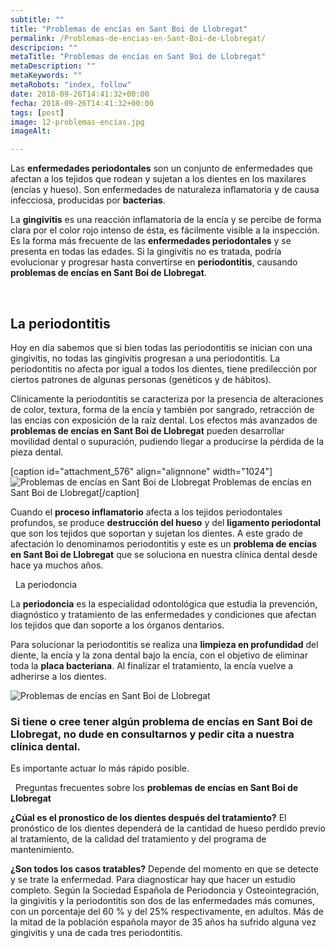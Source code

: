 ```yaml
---
subtitle: ""
title: "Problemas de encías en Sant Boi de Llobregat"
permalink: /Problemas-de-encias-en-Sant-Boi-de-Llobregat/
descripcion: ""
metaTitle: "Problemas de encías en Sant Boi de Llobregat"
metaDescription: ""
metaKeywords: ""
metaRobots: "index, follow"
date: 2018-09-26T14:41:32+00:00
fecha: 2018-09-26T14:41:32+00:00
tags: [post]
image: 12-problemas-encias.jpg
imageAlt: 

---
```



Las **enfermedades periodontales** son un conjunto de enfermedades que afectan a los tejidos que rodean y sujetan a los dientes en los maxilares (encías y hueso). Son enfermedades de naturaleza inflamatoria y de causa infecciosa, producidas por **bacterias**.

La **gingivitis** es una reacción inflamatoria de la encía y se percibe de forma clara por el color rojo intenso de ésta, es fácilmente visible a la inspección. Es la forma más frecuente de las **enfermedades periodontales** y se presenta en todas las edades. Si la gingivitis no es tratada, podría evolucionar y progresar hasta convertirse en **periodontitis**, causando **problemas de encías en Sant Boi de Llobregat**.

 
## La periodontitis


Hoy en día sabemos que si bien todas las periodontitis se inician con una gingivitis, no todas las gingivitis progresan a una periodontitis. La periodontitis no afecta por igual a todos los dientes, tiene predilección por ciertos patrones de algunas personas (genéticos y de hábitos).

Clínicamente la periodontitis se caracteriza por la presencia de alteraciones de color, textura, forma de la encía y también por sangrado, retracción de las encías con exposición de la raíz dental. Los efectos más avanzados de **problemas de encías en Sant Boi de Llobregat** pueden desarrollar movilidad dental o supuración, pudiendo llegar a producirse la pérdida de la pieza dental.

[caption id="attachment\_576" align="alignnone" width="1024"]![Problemas de encías en Sant Boi de Llobregat](/assets/static/images/blog/blog-inner/encias-retraccion-1024x600.jpg) Problemas de encías en Sant Boi de Llobregat[/caption]

Cuando el **proceso inflamatorio** afecta a los tejidos periodontales profundos, se produce **destrucción del hueso** y del **ligamento periodontal** que son los tejidos que soportan y sujetan los dientes. A este grado de afectación lo denominamos periodontitis y este es un **problema de encías en Sant Boi de Llobregat** que se soluciona en nuestra clínica dental desde hace ya muchos años.

 
La periodoncia


La **periodoncia** es la especialidad odontológica que estudia la prevención, diagnóstico y tratamiento de las enfermedades y condiciones que afectan los tejidos que dan soporte a los órganos dentarios.

Para solucionar la periodontitis se realiza una **limpieza en profundidad** del diente, la encía y la zona dental bajo la encía, con el objetivo de eliminar toda la **placa bacteriana**. Al finalizar el tratamiento, la encía vuelve a adherirse a los dientes.

![Problemas de encías en Sant Boi de Llobregat](/assets/static/images/blog/blog-inner/encias-periodoncia-1024x600.jpg)
### Si tiene o cree tener algún problema de encías en Sant Boi de Llobregat, no dude en consultarnos y pedir cita a nuestra clínica dental.
Es importante actuar lo más rápido posible.


 
Preguntas frecuentes sobre los **problemas de encías en Sant Boi de Llobregat**


**¿Cúal es el pronostico de los dientes después del tratamiento?**
El pronóstico de los dientes dependerá de la cantidad de hueso perdido previo al tratamiento, de la calidad del tratamiento y del programa de mantenimiento.

**¿Son todos los casos tratables?**
Depende del momento en que se detecte y se trate la enfermedad. Para diagnosticar hay que hacer un estudio completo.
Según la Sociedad Española de Periodoncia y Osteointegración, la gingivitis y la periodontitis son dos de las enfermedades más comunes, con un porcentaje del 60 % y del 25% respectivamente, en adultos. Más de la mitad de la población española mayor de 35 años ha sufrido alguna vez gingivitis y una de cada tres periodontitis.
